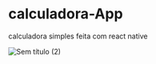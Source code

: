 # calculadora-App
calculadora simples feita com  react native 




![Sem título (2)](https://user-images.githubusercontent.com/119140931/220250846-7fc1b316-241c-478c-9a50-7fa40704bf8d.jpg)
